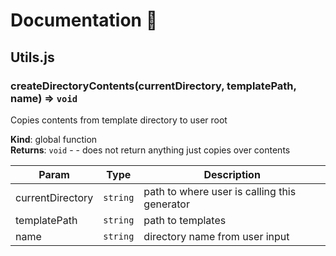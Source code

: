 # Documentation 📄

## Utils.js

### createDirectoryContents(currentDirectory, templatePath, name) ⇒ <code>void</code>
Copies contents from template directory to user root

**Kind**: global function  
**Returns**: <code>void</code> - - does not return anything just copies over contents  

| Param | Type | Description |
| --- | --- | --- |
| currentDirectory | <code>string</code> | path to where user is calling this generator |
| templatePath | <code>string</code> | path to templates |
| name | <code>string</code> | directory name from user input |
